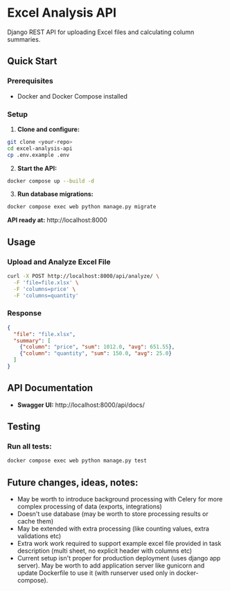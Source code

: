 # Excel Analysis API

Django REST API for uploading Excel files and calculating column summaries.

## Quick Start

### Prerequisites

- Docker and Docker Compose installed

### Setup

1. **Clone and configure:**
```bash
git clone <your-repo>
cd excel-analysis-api
cp .env.example .env
```

2. **Start the API:**
```bash
docker compose up --build -d
```

3. **Run database migrations:**
```bash
docker compose exec web python manage.py migrate
```

**API ready at:** http://localhost:8000

## Usage

### Upload and Analyze Excel File

```bash
curl -X POST http://localhost:8000/api/analyze/ \
  -F 'file=file.xlsx' \
  -F 'columns=price' \
  -F 'columns=quantity'
```

### Response

```json
{
  "file": "file.xlsx",
  "summary": [
    {"column": "price", "sum": 1012.0, "avg": 651.55},
    {"column": "quantity", "sum": 150.0, "avg": 25.0}
  ]
}
```

## API Documentation
- **Swagger UI:** http://localhost:8000/api/docs/

## Testing

### Run all tests:
```bash
docker compose exec web python manage.py test
```

## Future changes, ideas, notes:
- May be worth to introduce background processing with Celery for more complex processing of data (exports, integrations)
- Doesn't use database (may be worth to store processing results or cache them)
- May be extended with extra processing (like counting values, extra validations etc)
- Extra work work required to support example excel file provided in task description (multi sheet, no explicit header with columns etc)
- Current setup isn't proper for production deployment (uses django app server). May be worth to add application server like gunicorn and update Dockerfile to use it (with runserver used only in docker-compose).